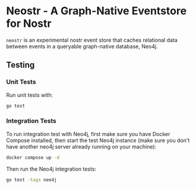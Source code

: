 # Neostr - A Graph-Native Eventstore for Nostr

`neostr` is an experimental nostr event store that caches relational data
between events in a queryable graph-native database, Neo4j.

## Testing

### Unit Tests

Run unit tests with:

```bash
go test
```

### Integration Tests

To run integration test with Neo4j, first make sure you have Docker Compose
installed, then start the test Neo4j instance (make sure you don't have another
neo4j server already running on your machine):

```bash
docker compose up -d
```

Then run the Neo4j integration tests:

```bash
go test -tags neo4j
```
